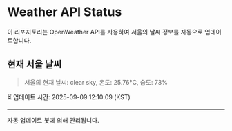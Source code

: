 
# Weather API Status

이 리포지토리는 OpenWeather API를 사용하여 서울의 날씨 정보를 자동으로 업데이트합니다.

## 현재 서울 날씨
> 서울의 현재 날씨: clear sky, 온도: 25.76°C, 습도: 73%

⏳ 업데이트 시간: 2025-09-09 12:10:09 (KST)

---
자동 업데이트 봇에 의해 관리됩니다.
